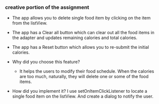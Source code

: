 ### creative portion of the assignment
* The app allows you to delete single food item by clicking on the item from the listView.
* The app has a Clear all button which can clear out all the food items in the adapter and updates remaining calories and total calories.
* The app has a Reset button which allows you to re-submit the initial calories.

* Why did you choose this feature?
	* It helps the users to modify their food schedule. When the calories are too much, naturally, they will delete one or
	  some of the food items.
* How did you implement it?
	I use setOnItemClickListener to locate a single food item on the listView. And create a dialog to notify the user.
